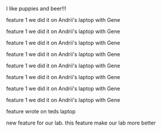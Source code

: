 
I like puppies and beer!!!

feature 1
we did it on Andrii's laptop with Gene

feature 1
we did it on Andrii's laptop with Gene

feature 1
we did it on Andrii's laptop with Gene

feature 1
we did it on Andrii's laptop with Gene

feature 1
we did it on Andrii's laptop with Gene

feature 1
we did it on Andrii's laptop with Gene

feature 1
we did it on Andrii's laptop with Gene

feature 1
we did it on Andrii's laptop with Gene

feature wrote on teds laptop


new feature for our lab.
this feature make our lab more better
